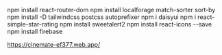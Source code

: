 
npm install react-router-dom
npm install localforage match-sorter sort-by
npm install -D tailwindcss postcss autoprefixer
npm i daisyui
npm i react-simple-star-rating
npm install sweetalert2
npm install react-icons --save
npm install firebase

https://cinemate-ef377.web.app/